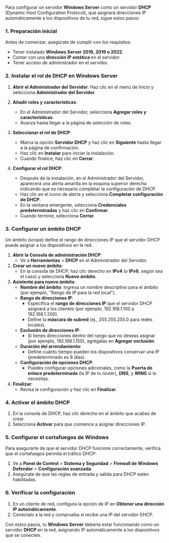 Para configurar un servidor **Windows Server** como un servidor **DHCP** (Dynamic Host Configuration Protocol), que asignará direcciones IP automáticamente a los dispositivos de tu red, sigue estos pasos:

### 1. Preparación inicial
Antes de comenzar, asegúrate de cumplir con los requisitos:
- Tener instalado **Windows Server 2016, 2019 o 2022**.
- Contar con una **dirección IP estática** en el servidor.
- Tener acceso de administrador en el servidor.

### 2. Instalar el rol de DHCP en Windows Server
1. **Abrir el Administrador del Servidor**: Haz clic en el menú de Inicio y selecciona **Administrador del Servidor**.
2. **Añadir roles y características**:
   - En el Administrador del Servidor, selecciona **Agregar roles y características**.
   - Avanza hasta llegar a la página de selección de roles.
3. **Seleccionar el rol de DHCP**:
   - Marca la opción **Servidor DHCP** y haz clic en **Siguiente** hasta llegar a la página de confirmación.
   - Haz clic en **Instalar** para iniciar la instalación.
   - Cuando finalice, haz clic en **Cerrar**.

4. **Configurar el rol DHCP**:
   - Después de la instalación, en el Administrador del Servidor, aparecerá una alerta amarilla en la esquina superior derecha indicando que es necesario completar la configuración de DHCP.
   - Haz clic en el icono de alerta y selecciona **Completar configuración de DHCP**.
   - En la ventana emergente, selecciona **Credenciales predeterminadas** y haz clic en **Confirmar**.
   - Cuando termine, selecciona **Cerrar**.

### 3. Configurar un ámbito DHCP
Un ámbito (scope) define el rango de direcciones IP que el servidor DHCP puede asignar a los dispositivos en la red.

1. **Abrir la Consola de administración DHCP**:
   - Ve a **Herramientas** > **DHCP** en el Administrador del Servidor.
2. **Crear un nuevo ámbito**:
   - En la consola de DHCP, haz clic derecho en **IPv4** (o **IPv6**, según sea el caso) y selecciona **Nuevo ámbito**.
3. **Asistente para nuevo ámbito**:
   - **Nombre del ámbito**: Ingresa un nombre descriptivo para el ámbito (por ejemplo, "Rango de IP para la red local").
   - **Rango de direcciones IP**:
     - Especifica el **rango de direcciones IP** que el servidor DHCP asignará a los clientes (por ejemplo, 192.168.1.100 a 192.168.1.200).
     - Define la **máscara de subred** (ej., 255.255.255.0 para redes locales).
   - **Exclusión de direcciones IP**:
     - Si tienes direcciones dentro del rango que no deseas asignar (por ejemplo, 192.168.1.150), agrégalas en **Agregar exclusión**.
   - **Duración del arrendamiento**:
     - Define cuánto tiempo pueden los dispositivos conservar una IP (predeterminado es 8 días).
   - **Configuración de opciones DHCP**:
     - Puedes configurar opciones adicionales, como la **Puerta de enlace predeterminada** (la IP de tu router), **DNS**, y **WINS** si lo necesitas.
4. **Finalizar**:
   - Revisa la configuración y haz clic en **Finalizar**.

### 4. Activar el ámbito DHCP
1. En la consola de DHCP, haz clic derecho en el ámbito que acabas de crear.
2. Selecciona **Activar** para que comience a asignar direcciones IP.

### 5. Configurar el cortafuegos de Windows
Para asegurarte de que el servidor DHCP funcione correctamente, verifica que el cortafuegos permita el tráfico DHCP:
1. Ve a **Panel de Control** > **Sistema y Seguridad** > **Firewall de Windows Defender** > **Configuración avanzada**.
2. Asegúrate de que las reglas de entrada y salida para DHCP estén habilitadas.

### 6. Verificar la configuración
1. En un cliente de red, configura la opción de IP en **Obtener una dirección IP automáticamente**.
2. Conéctalo a la red y comprueba si recibe una IP del servidor DHCP.

Con estos pasos, tu **Windows Server** debería estar funcionando como un servidor **DHCP** en la red, asignando IP automáticamente a los dispositivos que se conecten.
